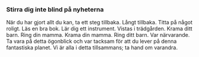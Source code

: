 ### Stirra dig inte blind på nyheterna 

När du har gjort allt du kan, ta ett steg tillbaka. Långt tillbaka. Titta på något roligt. Läs en bra bok. Lär dig ett instrument. Vistas i trädgården. Krama ditt barn. Ring din mamma. Krama din mamma. Ring ditt barn. Var närvarande. Ta vara på detta ögonblick och var tacksam för att du lever på denna fantastiska planet. Vi är alla i detta tillsammans; ta hand om varandra.
